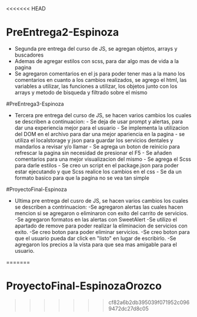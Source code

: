 <<<<<<< HEAD
# PreEntrega2-Espinoza
- Segunda pre entrega del curso de JS, se agregan objetos, arrays y buscadores
- Ademas de agregar estilos con scss, para dar algo mas de vida a la pagina
- Se agregaron comentarios en el js para poder tener mas a la mano los comentarios en cuanto a los cambios realizados, se agrego el html, las variables a utilizar, las funciones a utilizar, los objetos junto con los arrays y metodo de bisqueda y filtrado sobre el mismo


#PreEntrega3-Espinoza
- Tercera pre entrega del curso de JS, se hacen varios cambios los cuales se describen a continuacion:
        - Se deja de usar prompt y alertas, para dar una experiencia mejor para el usuario
        - Se implementa la utilizacion del DOM en el archivo para dar una mejor apariencia en la pagina
        - se utiliza el localstorage y json para guardar los servicios dentales y mandarlos a revisar y/o llamar
        - Se agrega un boton de reinicio para refrescar la pagina sin necesidad de presionar el F5
        - Se añaden comentarios para una mejor visualizacion del mismo
        - Se agrega el Scss para darle estilos
        - Se creo un script en el package.json para poder estar ejecutando y que Scss realice los cambios en el css
        - Se da un formato basico para que la pagina no se vea tan simple

#ProyectoFinal-Espinoza
- Ultima pre entrega del cusro de JS, se hacen varios cambios los cuales se describen a contrinuacion:
        -Se agregaron alertas las cuales hacen mencion si se agregaron o eliminaron con exito del carrito de servicios.
        -Se agregaron formatos en las alertas con SweetAlert
        -Se utilizo el apartado de remove para poder realizar la eliminacion de servicios con exito.
        -Se creo boton para poder eliminar servicios.
        -Se creo boton para que el usuario pueda dar click en "listo" en lugar de escribirlo.
        -Se agregaron los precios a la vista para que sea mas amigable para el usuario.
        
=======
# ProyectoFinal-EspinozaOrozco
>>>>>>> cf82a6b2db395039f071952c0969472dc27d8c05
